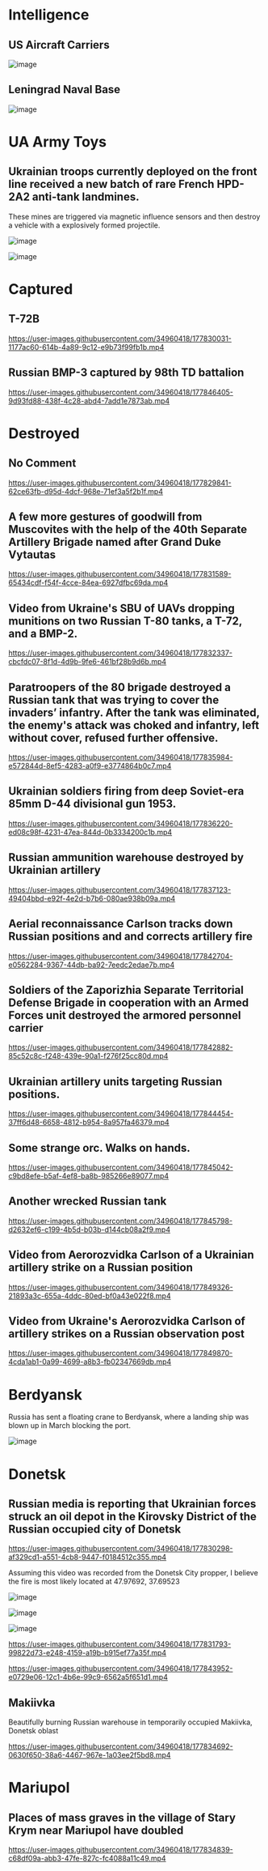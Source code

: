 # Intelligence

## US Aircraft Carriers

![image](https://user-images.githubusercontent.com/34960418/177830654-dc35e3be-47fe-4d0a-9c2e-87d797a1f590.png)


## Leningrad Naval Base

![image](https://user-images.githubusercontent.com/34960418/177868054-4c967fa7-dcce-4133-a73a-7746c3b3e9a0.png)


# UA Army Toys

## Ukrainian troops currently deployed on the front line received a new batch of rare French HPD-2A2 anti-tank landmines. 

These mines are triggered via magnetic influence sensors and then destroy a vehicle with a explosively formed projectile.

![image](https://user-images.githubusercontent.com/34960418/177841861-1b754933-526c-4cae-86e4-0feac03819f4.png)

![image](https://user-images.githubusercontent.com/34960418/177836859-1fd43201-ac80-466d-ae66-c1bfad4b6894.png)


# Captured

## T-72B

https://user-images.githubusercontent.com/34960418/177830031-1177ac60-614b-4a89-9c12-e9b73f99fb1b.mp4


## Russian BMP-3 captured by 98th TD battalion 

https://user-images.githubusercontent.com/34960418/177846405-9d93fd88-438f-4c28-abd4-7add1e7873ab.mp4


# Destroyed

## No Comment

https://user-images.githubusercontent.com/34960418/177829841-62ce63fb-d95d-4dcf-968e-71ef3a5f2b1f.mp4


## A few more gestures of goodwill from Muscovites with the help of the 40th Separate Artillery Brigade named after Grand Duke Vytautas

https://user-images.githubusercontent.com/34960418/177831589-65434cdf-f54f-4cce-84ea-6927dfbc69da.mp4


## Video from Ukraine's SBU of UAVs dropping munitions on two Russian T-80 tanks, a T-72, and a BMP-2.

https://user-images.githubusercontent.com/34960418/177832337-cbcfdc07-8f1d-4d9b-9fe6-461bf28b9d6b.mp4


## Paratroopers of the 80 brigade destroyed a Russian tank that was trying to cover the invaders’ infantry. After the tank was eliminated, the enemy's attack was choked and infantry, left without cover, refused further offensive.

https://user-images.githubusercontent.com/34960418/177835984-e572844d-8ef5-4283-a0f9-e3774864b0c7.mp4


## Ukrainian soldiers firing from deep Soviet-era 85mm D-44 divisional gun 1953.

https://user-images.githubusercontent.com/34960418/177836220-ed08c98f-4231-47ea-844d-0b3334200c1b.mp4


## Russian ammunition warehouse destroyed by Ukrainian artillery

https://user-images.githubusercontent.com/34960418/177837123-49404bbd-e92f-4e2d-b7b6-080ae938b09a.mp4


## Aerial reconnaissance Carlson tracks down Russian  positions and and corrects artillery fire

https://user-images.githubusercontent.com/34960418/177842704-e0562284-9367-44db-ba92-7eedc2edae7b.mp4


## Soldiers of the Zaporizhia Separate Territorial Defense Brigade in cooperation with an Armed Forces unit destroyed the armored personnel carrier

https://user-images.githubusercontent.com/34960418/177842882-85c52c8c-f248-439e-90a1-f276f25cc80d.mp4


## Ukrainian artillery units targeting Russian positions.

https://user-images.githubusercontent.com/34960418/177844454-37ff6d48-6658-4812-b954-8a957fa46379.mp4


## Some strange orc. Walks on hands.

https://user-images.githubusercontent.com/34960418/177845042-c9bd8efe-b5af-4ef8-ba8b-985266e89077.mp4


## Another wrecked Russian tank

https://user-images.githubusercontent.com/34960418/177845798-d2632ef6-c199-4b5d-b03b-d144cb08a2f9.mp4


## Video from Aerorozvidka Carlson of a Ukrainian artillery strike on a Russian position

https://user-images.githubusercontent.com/34960418/177849326-21893a3c-655a-4ddc-80ed-bf0a43e022f8.mp4


## Video from Ukraine's Aerorozvidka Carlson of artillery strikes on a Russian observation post

https://user-images.githubusercontent.com/34960418/177849870-4cda1ab1-0a99-4699-a8b3-fb02347669db.mp4


# Berdyansk

Russia has sent a floating crane to Berdyansk, where a landing ship was blown up in March blocking the port. 

![image](https://user-images.githubusercontent.com/34960418/177835379-73b3d127-1f2f-4e8c-823f-f037061bf5f2.png)


# Donetsk

## Russian media is reporting that Ukrainian forces struck an oil depot in the Kirovsky District of the Russian occupied city of Donetsk

https://user-images.githubusercontent.com/34960418/177830298-af329cd1-a551-4cb8-9447-f0184512c355.mp4

Assuming this video was recorded from the Donetsk City propper, I believe the fire is most likely located at 47.97692, 37.69523

![image](https://user-images.githubusercontent.com/34960418/177830394-5dec0a23-39d5-4a47-b842-525e1ca7f73a.png)

![image](https://user-images.githubusercontent.com/34960418/177830414-a9333492-34f7-40fb-8a56-2b1d8b63a543.png)

![image](https://user-images.githubusercontent.com/34960418/177830424-d1075160-9032-4bcc-b2c8-201bc4a041b6.png)

https://user-images.githubusercontent.com/34960418/177831793-99822d73-e248-4159-a19b-b915ef77a35f.mp4

https://user-images.githubusercontent.com/34960418/177843952-e0729e06-12c1-4b6e-99c9-6562a5f651d1.mp4


## Makiivka

Beautifully burning Russian warehouse in temporarily occupied Makiivka, Donetsk oblast

https://user-images.githubusercontent.com/34960418/177834692-0630f650-38a6-4467-967e-1a03ee2f5bd8.mp4


# Mariupol 

## Places of mass graves in the village of Stary Krym near Mariupol have doubled

https://user-images.githubusercontent.com/34960418/177834839-c68df09a-abb3-47fe-827c-fc4088a11c49.mp4



